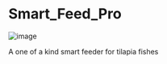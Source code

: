 # Smart_Feed_Pro


![image](https://github.com/abby1712/Smart_Feed_Pro/assets/72368959/ba16d3f7-9cd3-4e98-b4e0-e50931e09c5e)

A one of a kind smart feeder for tilapia fishes

